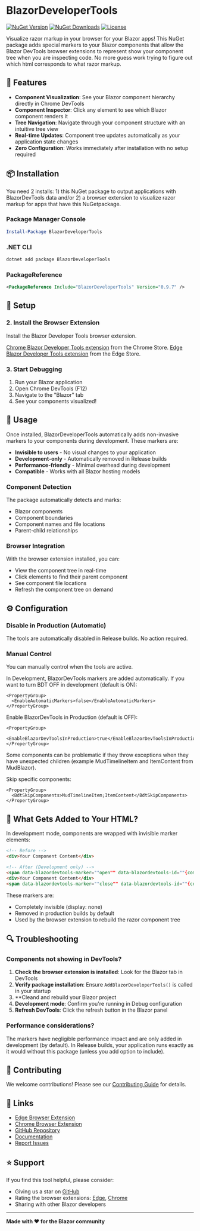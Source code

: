 ﻿# BlazorDeveloperTools

[![NuGet Version](https://img.shields.io/nuget/v/BlazorDeveloperTools)](https://www.nuget.org/packages/BlazorDeveloperTools)
[![NuGet Downloads](https://img.shields.io/nuget/dt/BlazorDeveloperTools)](https://www.nuget.org/packages/BlazorDeveloperTools)
[![License](https://img.shields.io/github/license/joe-gregory/blazor-devtools)](https://gist.github.com/joe-gregory/2bed359816d695508fdfaa08d19483f4)

Visualize razor markup in your browser for your Blazor apps!
This NuGet package adds special markers to your Blazor components that allow the Blazor DevTools browser extensions to represent show your component tree when you are inspecting code. 
No more guess work trying to figure out which html corresponds to what razor markup.

## 🚀 Features

- **Component Visualization**: See your Blazor component hierarchy directly in Chrome DevTools
- **Component Inspector**: Click any element to see which Blazor component renders it
- **Tree Navigation**: Navigate through your component structure with an intuitive tree view
- **Real-time Updates**: Component tree updates automatically as your application state changes
- **Zero Configuration**: Works immediately after installation with no setup required

## 📦 Installation
You need 2 installs: 1) this NuGet package to output applications with BlazorDevTools data and/or 2) a browser extension to visualize razor markup for apps that have this NuGetpackage. 
### Package Manager Console
```powershell
Install-Package BlazorDeveloperTools
```

### .NET CLI
```bash
dotnet add package BlazorDeveloperTools
```

### PackageReference
```xml
<PackageReference Include="BlazorDeveloperTools" Version="0.9.7" />
```

## 🔧 Setup

### 2. Install the Browser Extension

Install the Blazor Developer Tools browser extension. 

[Chrome Blazor Developer Tools extension](https://chrome.google.com/webstore) from the Chrome Store.
[Edge Blazor Developer Tools extension](https://microsoftedge.microsoft.com/addons/detail/blazor-developer-tools/pdggeigaaicabckehkeldfpfikihgcdj) from the Edge Store.

### 3. Start Debugging

1. Run your Blazor application
2. Open Chrome DevTools (F12)
3. Navigate to the "Blazor" tab
4. See your components visualized!

## 🎯 Usage

Once installed, BlazorDeveloperTools automatically adds non-invasive markers to your components during development. These markers are:

- **Invisible to users** - No visual changes to your application
- **Development-only** - Automatically removed in Release builds
- **Performance-friendly** - Minimal overhead during development
- **Compatible** - Works with all Blazor hosting models

### Component Detection

The package automatically detects and marks:
- Blazor components
- Component boundaries
- Component names and file locations
- Parent-child relationships

### Browser Integration

With the browser extension installed, you can:
- View the component tree in real-time
- Click elements to find their parent component
- See component file locations
- Refresh the component tree on demand

## ⚙️ Configuration

### Disable in Production (Automatic)

The tools are automatically disabled in Release builds. No action required.

### Manual Control

You can manually control when the tools are active. 

In Development, BlazorDevTools markers are added automatically. 
If you want to turn BDT OFF in development (default is ON):
```
<PropertyGroup>
  <EnableAutomaticMarkers>false</EnableAutomaticMarkers>
</PropertyGroup>
```

Enable BlazorDevTools in Production (default is OFF):
```
<PropertyGroup>
  <EnableBlazorDevToolsInProduction>true</EnableBlazorDevToolsInProduction>
</PropertyGroup>
```

Some components can be problematic if they throw exceptions when they have unexpected children (example MudTimelineItem and ItemContent from MudBlazor). 

Skip specific components: 

```
<PropertyGroup>
  <BdtSkipComponents>MudTimelineItem;ItemContent</BdtSkipComponents>
</PropertyGroup>
```

## 🎨 What Gets Added to Your HTML?

In development mode, components are wrapped with invisible marker elements:

```html
<!-- Before -->
<div>Your Component Content</div>

<!-- After (Development only) -->
<span data-blazordevtools-marker=""open"" data-blazordevtools-id=""{componentId}"" data-blazordevtools-component=""{componentName}""{fileAttr} style=""display:none!important""></span>"
<div>Your Component Content</div>
<span data-blazordevtools-marker=""close"" data-blazordevtools-id=""{componentId}"" style=""display:none!important""></span>
```

These markers are:
- Completely invisible (display: none)
- Removed in production builds by default
- Used by the browser extension to rebuild the razor component tree

## 🔍 Troubleshooting

### Components not showing in DevTools?

1. **Check the browser extension is installed**: Look for the Blazor tab in DevTools
2. **Verify package installation**: Ensure `AddBlazorDeveloperTools()` is called in your startup
3. **Cleand and rebuild your Blazor project 
4. **Development mode**: Confirm you're running in Debug configuration
5. **Refresh DevTools**: Click the refresh button in the Blazor panel

### Performance considerations?

The markers have negligible performance impact and are only added in development (by default). In Release builds, your application runs exactly as it would without this package (unless you add option to include).

## 🤝 Contributing

We welcome contributions! Please see our [Contributing Guide](https://github.com/joe-gregory/blazor-devtools/blob/master/CONTRIBUTING.md) for details.

## 🔗 Links

- [Edge Browser Extension](https://microsoftedge.microsoft.com/addons/detail/blazor-developer-tools/pdggeigaaicabckehkeldfpfikihgcdj)
- [Chrome Browser Extension](https://chrome.google.com/webstore)
- [GitHub Repository](https://github.com/joe-gregory/blazor-devtools)
- [Documentation](https://blazordevelopertools.com)
- [Report Issues](https://github.com/joe-gregory/blazor-devtools/issues)

## ⭐ Support

If you find this tool helpful, please consider:
- Giving us a star on [GitHub](https://github.com/joe-gregory/blazor-devtools/issues)
- Rating the browser extensions: [Edge](https://microsoftedge.microsoft.com/addons/detail/blazor-developer-tools/pdggeigaaicabckehkeldfpfikihgcdj), [Chrome](https://chrome.google.com/webstore)
- Sharing with other Blazor developers

---

**Made with ❤️ for the Blazor community**